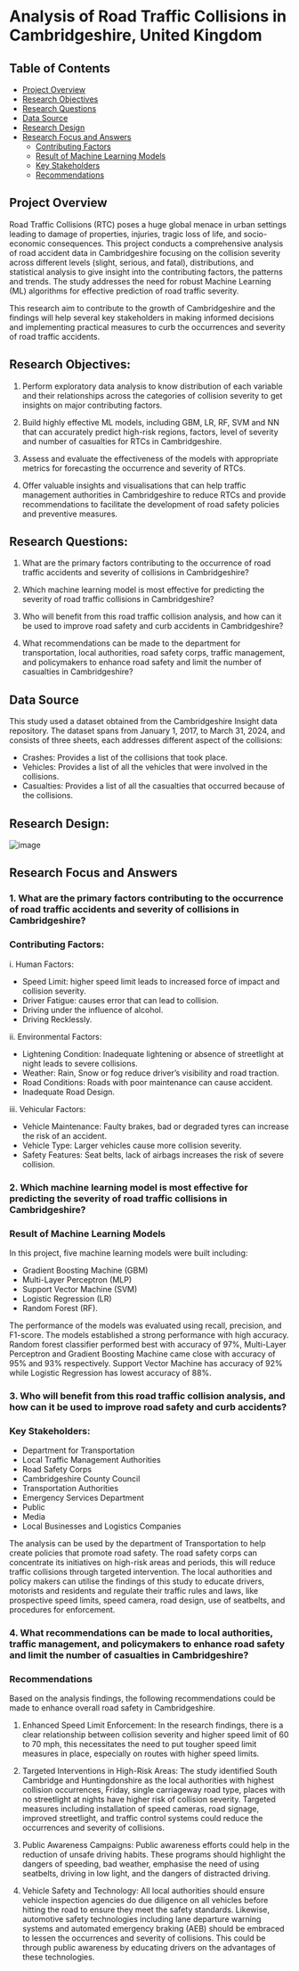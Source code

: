 # Analysis of Road Traffic Collisions in Cambridgeshire, United Kingdom

## Table of Contents

- [Project Overview](#project-overview)
- [Research Objectives](#research-objectives)
- [Research Questions](#research-questions)
- [Data Source](#data-source)
- [Research Design](#research-design)
- [Research Focus and Answers](#research-focus-and-answers)
    - [Contributing Factors](#contributing-factors)
    - [Result of Machine Learning Models](result-of-machine-learning-models)
    - [Key Stakeholders](#key-stakeholders)
    - [Recommendations](#recommendations)

## Project Overview

Road Traffic Collisions (RTC) poses a huge global menace in urban settings leading to damage of properties, injuries, tragic loss of life, and socio-economic consequences. This project conducts a comprehensive analysis of road accident data in Cambridgeshire focusing on the collision severity across different levels (slight, serious, and fatal), distributions, and statistical analysis to give insight into the contributing factors, the patterns and trends. The study addresses the need for robust Machine Learning (ML) algorithms for effective prediction of road traffic severity. 

This research aim to contribute to the growth of Cambridgeshire and the findings will help several key stakeholders in making informed decisions and implementing practical measures to curb the occurrences and severity of road traffic accidents.


## Research Objectives:

1.	Perform exploratory data analysis to know distribution of each variable and their relationships across the categories of collision severity to get insights on major contributing factors.

2.	Build highly effective ML models, including GBM, LR, RF, SVM and NN that can accurately predict high-risk regions, factors, level of severity and number of casualties for RTCs in Cambridgeshire.

3.	Assess and evaluate the effectiveness of the models with appropriate metrics for forecasting the occurrence and severity of RTCs.

4.	Offer valuable insights and visualisations that can help traffic management authorities in Cambridgeshire to reduce RTCs and provide recommendations to facilitate the development of road safety policies and preventive measures.


## Research Questions:

1.	What are the primary factors contributing to the occurrence of road traffic accidents and severity of collisions in Cambridgeshire?

2.	Which machine learning model is most effective for predicting the severity of road traffic collisions in Cambridgeshire?

3.	Who will benefit from this road traffic collision analysis, and how can it be used to improve road safety and curb accidents in Cambridgeshire?

4.	What recommendations can be made to the department for transportation, local authorities, road safety corps, traffic management, and policymakers to enhance road safety and limit the number of casualties in Cambridgeshire?


## Data Source

This study used a dataset obtained from the Cambridgeshire Insight data repository. The dataset spans from January 1, 2017, to March 31, 2024, and consists of three sheets, each addresses different aspect of the collisions:

- Crashes: Provides a list of the collisions that took place.			
- Vehicles: Provides a list of all the vehicles that were involved in the collisions.	
- Casualties: Provides a list of all the casualties that occurred because of the collisions.


## Research Design:

![image](https://github.com/user-attachments/assets/92e6c3fe-b2dd-40ae-b9b7-18adfc3dc324)


## Research Focus and Answers

### 1.	What are the primary factors contributing to the occurrence of road traffic accidents and severity of collisions in Cambridgeshire?

### Contributing Factors:
i.	Human Factors: 
-	Speed Limit: higher speed limit leads to increased force of impact and collision severity.
-	Driver Fatigue: causes error that can lead to collision.
-	Driving under the influence of alcohol.
-	Driving Recklessly.

ii.	Environmental Factors:
-	Lightening Condition: Inadequate lightening or absence of streetlight at night leads to severe collisions.
-	Weather: Rain, Snow or fog reduce driver’s visibility and road traction.
-	Road Conditions: Roads with poor maintenance can cause accident.
-	Inadequate Road Design.
  
iii.	Vehicular Factors:
-	Vehicle Maintenance: Faulty brakes, bad or degraded tyres can increase the risk of an accident.
-	Vehicle Type: Larger vehicles cause more collision severity.
-	Safety Features: Seat belts, lack of airbags increases the risk of severe collision.

### 2. Which machine learning model is most effective for predicting the severity of road traffic collisions in Cambridgeshire?

### Result of Machine Learning Models

In this project, five machine learning models were built including:
- Gradient Boosting Machine (GBM)
- Multi-Layer Perceptron (MLP)
- Support Vector Machine (SVM)
- Logistic Regression (LR)
- Random Forest (RF).

The performance of the models was evaluated using recall, precision, and F1-score. The models established a strong performance with high accuracy. Random forest classifier performed best with accuracy of 97%, Multi-Layer Perceptron and Gradient Boosting Machine came close with accuracy of 95% and 93% respectively. Support Vector Machine has accuracy of 92% while Logistic Regression has lowest accuracy of 88%.

### 3. Who will benefit from this road traffic collision analysis, and how can it be used to improve road safety and curb accidents?

### Key Stakeholders:

- Department for Transportation
- Local Traffic Management Authorities
- Road Safety Corps
- Cambridgeshire County Council
- Transportation Authorities
- Emergency Services Department
- Public
- Media
- Local Businesses and Logistics Companies

The analysis can be used by the department of Transportation to help create policies that promote road safety. The road safety corps can concentrate its initiatives on high-risk areas and periods, this will reduce traffic collisions through targeted intervention. The local authorities and policy makers can utilise the findings of this study to educate drivers, motorists and residents and regulate their traffic rules and laws, like prospective speed limits, speed camera, road design, use of seatbelts, and procedures for enforcement.

### 4. What recommendations can be made to local authorities, traffic management, and policymakers to enhance road safety and limit the number of casualties in Cambridgeshire?

### Recommendations

Based on the analysis findings, the following recommendations could be made to enhance overall road safety in Cambridgeshire.

1.	Enhanced Speed Limit Enforcement: In the research findings, there is a clear relationship between collision severity and higher speed limit of 60 to 70 mph, this necessitates the need to put tougher speed limit measures in place, especially on routes with higher speed limits.

2.	Targeted Interventions in High-Risk Areas:
The study identified South Cambridge and Huntingdonshire as the local authorities with highest collision occurrences, Friday, single carriageway road type, places with no streetlight at nights have higher risk of collision severity. Targeted measures including installation of speed cameras, road signage, improved streetlight, and traffic control systems could reduce the occurrences and severity of collisions.

3.	Public Awareness Campaigns:
Public awareness efforts could help in the reduction of unsafe driving habits. These programs should highlight the dangers of speeding, bad weather, emphasise the need of using seatbelts, driving in low light, and the dangers of distracted driving.

4.	Vehicle Safety and Technology:
All local authorities should ensure vehicle inspection agencies do due diligence on all vehicles before hitting the road to ensure they meet the safety standards. Likewise, automotive safety technologies including lane departure warning systems and automated emergency braking (AEB) should be embraced to lessen the occurrences and severity of collisions. This could be through public awareness by educating drivers on the advantages of these technologies.
